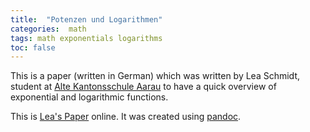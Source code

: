 ```yaml
---
title:  "Potenzen und Logarithmen"
categories:  math
tags: math exponentials logarithms   
toc: false
---
```


This is a paper (written in German) which was written by Lea Schmidt, student at [Alte Kantonsschule Aarau](https://altekanti.ch) to have a quick overview of exponential and logarithmic functions. 

This is [Lea's Paper](/assets/PotenzenLogarithmen.html) online. It was created using [pandoc](https://pandoc.org).


